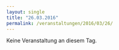 ```yaml
---
layout: single
title: "26.03.2016"
permalink: /veranstaltungen/2016/03/26/
---
```


Keine Veranstaltung an diesem Tag.
